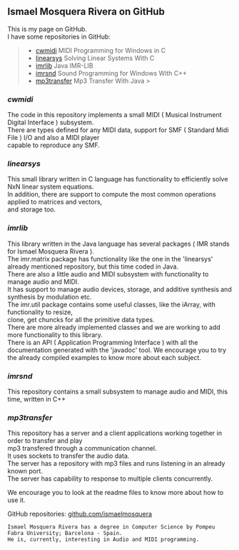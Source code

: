 
## Ismael Mosquera Rivera on GitHub   


This is my page on GitHub.  
I have some repositories in GitHub:  
>  
> - [cwmidi](https://github.com/ismaelmosquera/cwmidi/) MIDI Programming for Windows in C  
> - [linearsys](https://github.com/ismaelmosquera/linearsys/) Solving Linear Systems With C  
> - [imrlib](https://github.com/ismaelmosquera/imrlib/) Java IMR-LIB  
> - [imrsnd](https://github.com/ismaelmosquera/imrsnd/) Sound Programming for Windows With C++  
> - [mp3transfer](https://github.com/ismaelmosquera/mp3transfer/) Mp3 Transfer With Java >  
  
### *cwmidi*  
  

The code in this repository implements a small MIDI ( Musical Instrument Digital Interface ) subsystem.  
There are types defined for any MIDI data, support for SMF ( Standard Midi File ) I/O and also a MIDI player  
capable to reproduce any SMF.  
  
  
### *linearsys*  
  
This small library written in C language has functionality to efficiently solve NxN linear system equations.  
In addition, there are support to compute the most common operations applied to matrices and vectors,  
and storage too.  
  
  
### *imrlib*  
  
This library written in the Java language has several packages ( IMR stands for Ismael Mosquera Rivera ).  
The imr.matrix package has functionality like the one in the 'linearsys' already mentioned repository, but this time coded in Java.  
There are also a little audio and MIDI subsystem with functionality to manage audio and MIDI.  
It has support to manage audio devices, storage, and additive synthesis and synthesis by modulation etc.  
The imr.util package contains some useful classes, like the iArray, with functionality to resize,  
clone, get chuncks for all the primitive data types.  
There are more already implemented classes and we are working to add more functionality to this library.  
There is an API ( Application Programming Interface ) with all the documentation generated with the 'javadoc' tool.
We encourage you to try the already compiled examples to know more about each subject.  
  
  
### *imrsnd*  
  
This repository contains a small subsystem to manage audio and MIDI, this time, written in C++  
  
  
### *mp3transfer*  
  
This repository has a server and a client applications working together in order to transfer and play  
mp3 transfered through a communication channel.  
It uses sockets to transfer the audio data.  
The server has a repository with mp3 files and runs listening in an already known port.  
The server has capability to response to multiple clients concurrently.  
  
We encourage you to look at the readme files to know more about how to use it.  
  
  
GitHub repositories: [github.com/ismaelmosquera](https://github.com/ismaelmosquera/)  
  
    
    Ismael Mosquera Rivera has a degree in Computer Science by Pompeu Fabra University; Barcelona - Spain.  
    He is, currently, interesting in Audio and MIDI programming.  
    
    
